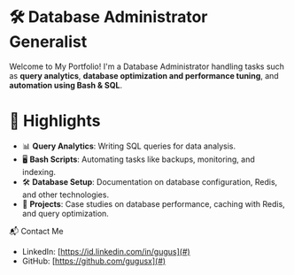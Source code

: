 # 🛠 Database Administrator Generalist 
Welcome to My Portfolio! I'm a Database Administrator handling tasks such as **query analytics**, **database optimization and performance tuning**, and **automation using Bash & SQL**.

# 📌 Highlights 
- 📊 **Query Analytics**: Writing SQL queries for data analysis.
- 🖥️ **Bash Scripts**: Automating tasks like backups, monitoring, and indexing.
- 🛠 **Database Setup**: Documentation on database configuration, Redis, and other technologies.
- 📂 **Projects**: Case studies on database performance, caching with Redis, and query optimization.

📬 Contact Me
- LinkedIn: [https://id.linkedin.com/in/gugus](#) 
- GitHub: [https://github.com/gugusx](#) 